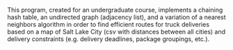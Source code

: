 This program, created for an undergraduate course, implements a chaining hash table, an undirected graph (adjacency list), and a variation of a nearest neighbors algorithm in order to find efficient routes for truck deliveries based on a map of Salt Lake City (csv with distances between all cities) and delivery constraints (e.g. delivery deadlines, package groupings, etc.).
